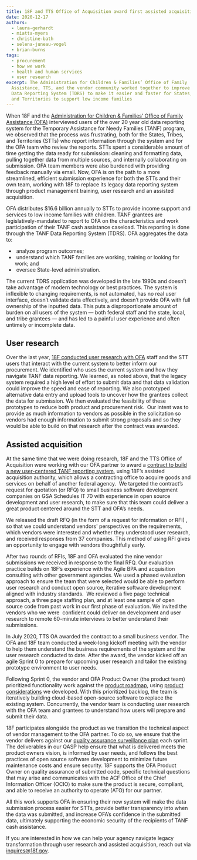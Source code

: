 ```yaml
---
title: 18F and TTS Office of Acquisition award first assisted acquisition
date: 2020-12-17
authors:
  - laura-gerhardt
  - miatta-myers
  - christine-bath
  - selena-juneau-vogel
  - brian-burns
tags:
  - procurement
  - how we work
  - health and human services
  - user research
excerpt: The Administration for Children & Families’ Office of Family
  Assistance, TTS, and the vendor community worked together to improve the TANF
  Data Reporting System (TDRS) to make it easier and faster for States, Tribes,
  and Territories to support low income families
---
```

When 18F and the [Administration for Children & Families’ Office of Family Assistance (OFA)](https://www.acf.hhs.gov/ofa) interviewed users of the over 20 year old data reporting system for the Temporary Assistance for Needy Families (TANF) program, we observed that the process was frustrating, both for the States, Tribes, and Territories (STTs) who report information through the system and for the OFA team who review the reports. STTs spent a considerable amount of time getting the data ready for submission: cleaning and formatting data, pulling together data from multiple sources, and internally collaborating on submission. OFA team members were also burdened with providing feedback manually via email. Now, OFA is on the path to a more streamlined, efficient submission experience for both the STTs and their own team, working with 18F to replace its legacy data reporting system through product management training, user research and an assisted acquisition.

OFA distributes $16.6 billion annually to STTs to provide income support and services to low income families with children. TANF grantees are legislatively-mandated to report to OFA on the characteristics and work participation of their TANF cash assistance caseload. This reporting is done through the TANF Data Reporting System (TDRS). OFA aggregates the data to:

*  analyze program outcomes;
*  understand which TANF families are working, training or looking for work; and
*  oversee State-level administration.

The current TDRS application was developed in the late 1990s and doesn’t take advantage of modern technology or best practices. The system is inflexible to changing requirements, is not automated, has no real user interface, doesn’t validate data effectively, and doesn’t provide OFA with full ownership of the inputted data. This puts a disproportionate amount of burden on all users of the system — both federal staff and the state, local, and tribe grantees — and has led to a painful user experience and often untimely or incomplete data.

## User research

Over the last year, [18F conducted user research with OFA](https://github.com/HHS/TANF-app/blob/main/docs/User-Research/Overview%20of%20Research%20Activities.md) staff and the STT users that interact with the current system to better inform our procurement. We identified who uses the current system and how they navigate TANF data reporting. We learned, as noted above, that the legacy system required a high level of effort to submit data and that data validation could improve the speed and ease of reporting. We also prototyped alternative data entry and upload tools to uncover how the grantees collect the data for submission. We then evaluated the feasibility of these prototypes to reduce both product and procurement risk.  Our intent was to provide as much information to vendors as possible in the solicitation so vendors had enough information to submit strong proposals and so they would be able to build on that research after the contract was awarded.

## Assisted acquisition

At the same time that we were doing research, 18F and the TTS Office of Acquisition were working with our OFA partner to award a [contract to build a new user-centered TANF reporting system](https://github.com/18F/tdrs-app-rfq), using 18F’s assisted acquisition authority, which allows a contracting office to acquire goods and services on behalf of another federal agency.  We targeted the contract’s request for quotation (or RFQ) to small business software development companies on GSA Schedules IT 70 with experience in open source development and user research, to make sure that this team could deliver a great product centered around the STT and OFA’s needs.  

We released the draft RFQ (in the form of a request for information or RFI) , so that we could understand vendors' perspectives on the requirements, which vendors were interested and whether they understood user research, and received responses from 37 companies. This method of using RFI gives an opportunity to engage with vendors thoughtfully early. 

After two rounds of RFIs, 18F and OFA evaluated the nine vendor submissions we received in response to the final RFQ. Our evaluation practice builds on 18F’s experience with the Agile BPA and acquisition consulting with other government agencies. We used a phased evaluation approach to ensure the team that were selected would be able to perform user research and conduct open source, iterative software development aligned with industry standards.  We reviewed a five page technical approach, a three page staffing plan, and at least one sample of open source code from past work in our first phase of evaluation. We invited the vendors who we were  confident could deliver on development and user research to remote 60-minute interviews to better understand their submissions.  

In July 2020, TTS OA awarded the contract to a small business vendor. The OFA and 18F team conducted a week-long kickoff meeting with the vendor to help them understand the business requirements of the system and the user research conducted to date. After the award, the vendor kicked off an agile Sprint 0 to prepare for upcoming user research and tailor the existing prototype environment to user needs. 

Following Sprint 0, the vendor and OFA Product Owner (the product team) prioritized functionality work against the [product roadmap](https://github.com/HHS/TANF-app/blob/main/docs/Product-Strategy/Roadmap-and-Backlog.md), using [product considerations](https://github.com/HHS/TANF-app/blob/main/docs/Product-Strategy/Considerations-and-Planning.md) we developed. With this prioritized backlog, the team is iteratively building cloud-based open-source software to replace the existing system. Concurrently, the vendor team is conducting user research with the OFA team and grantees to understand how users will prepare and submit their data. 

18F participates alongside the product as we transition the technical aspect of vendor management to the OFA partner. To do so, we ensure that the vendor delivers against our [quality assurance surveillance plan](https://github.com/18F/tdrs-app-rfq/blob/main/Final-RFQ/FINAL-TDRS-software-development-RFQ.md#32-quality-assurance-surveillance-plan-qasp) each sprint. The deliverables in our QASP help ensure that what is delivered meets the product owners vision, is informed by user needs, and follows the best practices of open source software development to minimize future maintenance costs and ensure security. 18F supports the OFA Product Owner on quality assurance of submitted code, specific technical questions that may arise and communicates with the ACF Office of the Chief Information Officer (OCIO) to make sure the product is secure, compliant, and able to receive an authority to operate (ATO) for our partner.

All this work supports OFA in ensuring their new system will make the data submission process easier for STTs, provide better transparency into when the data was submitted, and increase OFA’s confidence in the submitted data, ultimately supporting the economic security of the recipients of TANF cash assistance.

If you are interested in how we can help your agency navigate legacy transformation through user research and assisted acquisition, reach out via [inquires@18f.gov](mailto:inquires@18f.gov).
